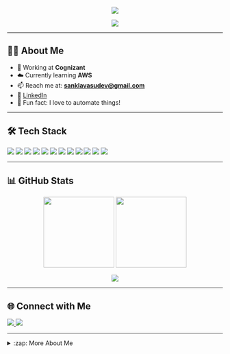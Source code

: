 <!--
**vasudev-san/vasudev-san** is a ✨ _special_ ✨ repository because its `README.md` (this file) appears on your GitHub profile.
-->

<p align="center">
  <img src="https://capsule-render.vercel.app/api?type=waving&color=0:0c2ffb,100:00dfd8&height=180&section=header&text=Hi%20👋%20I'm%20Vasudev!&fontSize=38&fontColor=ffffff" />
</p>

<p align="center">
  <img src="https://readme-typing-svg.herokuapp.com?font=Fira+Code&color=00DFD8&size=25&center=true&vCenter=true&width=440&lines=Software+Engineer+at+Cognizant;Cloud+Learner;Open+Source+Contributor;Always+Learning+New+Things" />
</p>

---

## 👨‍💻 About Me

- 💼 Working at **Cognizant**
- ☁️ Currently learning **AWS**
- 📫 Reach me at: **sanklavasudev@gmail.com**
- 🔗 [LinkedIn](https://www.linkedin.com/in/vasudev-sankla-3144271b1/)
- 🚀 Fun fact: I love to automate things!

---

## 🛠️ Tech Stack

<p>
  <img src="https://img.shields.io/badge/Java-ED8B00?style=for-the-badge&logo=java&logoColor=white"/>
  <img src="https://img.shields.io/badge/Python-3776AB?style=for-the-badge&logo=python&logoColor=white"/>
  <img src="https://img.shields.io/badge/C++-00599C?style=for-the-badge&logo=c%2B%2B&logoColor=white"/>
  <img src="https://img.shields.io/badge/HTML5-E34F26?style=for-the-badge&logo=html5&logoColor=white"/>
  <img src="https://img.shields.io/badge/CSS3-1572B6?style=for-the-badge&logo=css3&logoColor=white"/>
  <img src="https://img.shields.io/badge/JavaScript-F7DF1E?style=for-the-badge&logo=javascript&logoColor=black"/>
  <img src="https://img.shields.io/badge/SQL-003B57?style=for-the-badge&logo=sql&logoColor=white"/>
  <img src="https://img.shields.io/badge/MySQL-00758F?style=for-the-badge&logo=mysql&logoColor=white"/>
  <img src="https://img.shields.io/badge/Git-F05032?style=for-the-badge&logo=git&logoColor=white"/>
  <img src="https://img.shields.io/badge/GitHub-181717?style=for-the-badge&logo=github&logoColor=white"/>
  <img src="https://img.shields.io/badge/Terminal-000000?style=for-the-badge&logo=gnubash&logoColor=white"/>
  <img src="https://img.shields.io/badge/VS%20Code-007ACC?style=for-the-badge&logo=visual-studio-code&logoColor=white"/>
</p>

---

## 📊 GitHub Stats

<p align="center">
  <img src="https://github-readme-stats.vercel.app/api?username=vasudev-san&show_icons=true&theme=cobalt&count_private=true" height="165"/>
  <img src="https://github-readme-streak-stats.herokuapp.com/?user=vasudev-san&theme=blue-green" height="165"/>
</p>
<p align="center">
  <img src="https://github-readme-stats.vercel.app/api/top-langs/?username=vasudev-san&langs_count=8&layout=compact&theme=cobalt"/>
</p>

---

## 🌐 Connect with Me

<p>
  <a href="https://www.linkedin.com/in/vasudev-sankla-3144271b1/" target="_blank">
    <img src="https://img.shields.io/badge/-Vasudev-blue?style=for-the-badge&logo=Linkedin&logoColor=white"/>
  </a>
  <a href="mailto:sanklavasudev@gmail.com">
    <img src="https://img.shields.io/badge/-sanklavasudev@gmail.com-c14438?style=for-the-badge&logo=Gmail&logoColor=white"/>
  </a>
</p>

---

<details>
  <summary> :zap: More About Me</summary>
  <br />
  <ul>
    <li>🎯 Always striving to learn and grow.</li>
    <li>🤝 Open to collaborations, feel free to reach out!</li>
    <li>🎧 Music and tech keep me going.</li>
  </ul>
</details>
